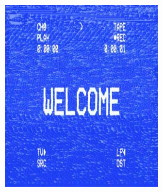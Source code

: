 <!DOCTYPE html>
<html lang="en">
  <head>
      <meta name="google-site-verification" content="1hGhFlZM3r1OSh4w3qmFzwwv-ycSg9Nvw3S4m3WtEM0" />
  </head>
  <body>
    <img src="https://github.com/anasooo/anasooo/blob/main/Retro%20Vhs%20Aesthetic.jpeg" width=1200 height=600>
  </body>
</html>
